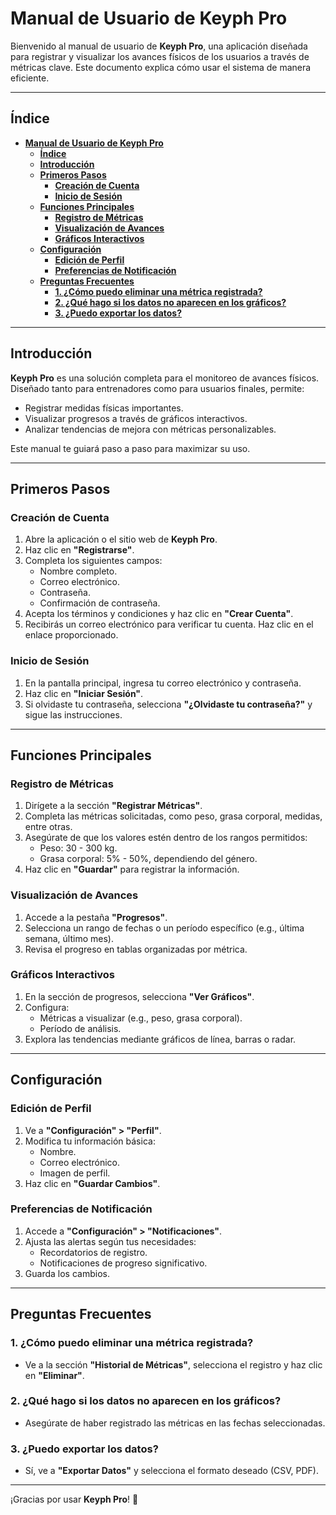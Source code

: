 # **Manual de Usuario de Keyph Pro**

Bienvenido al manual de usuario de **Keyph Pro**, una aplicación diseñada para registrar y visualizar los avances físicos de los usuarios a través de métricas clave. Este documento explica cómo usar el sistema de manera eficiente.

---

## **Índice**

- [**Manual de Usuario de Keyph Pro**](#manual-de-usuario-de-keyph-pro)
  - [**Índice**](#índice)
  - [**Introducción**](#introducción)
  - [**Primeros Pasos**](#primeros-pasos)
    - [**Creación de Cuenta**](#creación-de-cuenta)
    - [**Inicio de Sesión**](#inicio-de-sesión)
  - [**Funciones Principales**](#funciones-principales)
    - [**Registro de Métricas**](#registro-de-métricas)
    - [**Visualización de Avances**](#visualización-de-avances)
    - [**Gráficos Interactivos**](#gráficos-interactivos)
  - [**Configuración**](#configuración)
    - [**Edición de Perfil**](#edición-de-perfil)
    - [**Preferencias de Notificación**](#preferencias-de-notificación)
  - [**Preguntas Frecuentes**](#preguntas-frecuentes)
    - [**1. ¿Cómo puedo eliminar una métrica registrada?**](#1-cómo-puedo-eliminar-una-métrica-registrada)
    - [**2. ¿Qué hago si los datos no aparecen en los gráficos?**](#2-qué-hago-si-los-datos-no-aparecen-en-los-gráficos)
    - [**3. ¿Puedo exportar los datos?**](#3-puedo-exportar-los-datos)

---

## **Introducción**

**Keyph Pro** es una solución completa para el monitoreo de avances físicos. Diseñado tanto para entrenadores como para usuarios finales, permite:
- Registrar medidas físicas importantes.
- Visualizar progresos a través de gráficos interactivos.
- Analizar tendencias de mejora con métricas personalizables.

Este manual te guiará paso a paso para maximizar su uso.

---

## **Primeros Pasos**

### **Creación de Cuenta**
1. Abre la aplicación o el sitio web de **Keyph Pro**.
2. Haz clic en **"Registrarse"**.
3. Completa los siguientes campos:
   - Nombre completo.
   - Correo electrónico.
   - Contraseña.
   - Confirmación de contraseña.
4. Acepta los términos y condiciones y haz clic en **"Crear Cuenta"**.
5. Recibirás un correo electrónico para verificar tu cuenta. Haz clic en el enlace proporcionado.

### **Inicio de Sesión**
1. En la pantalla principal, ingresa tu correo electrónico y contraseña.
2. Haz clic en **"Iniciar Sesión"**.
3. Si olvidaste tu contraseña, selecciona **"¿Olvidaste tu contraseña?"** y sigue las instrucciones.

---

## **Funciones Principales**

### **Registro de Métricas**
1. Dirígete a la sección **"Registrar Métricas"**.
2. Completa las métricas solicitadas, como peso, grasa corporal, medidas, entre otras.
3. Asegúrate de que los valores estén dentro de los rangos permitidos:
   - Peso: 30 - 300 kg.
   - Grasa corporal: 5% - 50%, dependiendo del género.
4. Haz clic en **"Guardar"** para registrar la información.

### **Visualización de Avances**
1. Accede a la pestaña **"Progresos"**.
2. Selecciona un rango de fechas o un período específico (e.g., última semana, último mes).
3. Revisa el progreso en tablas organizadas por métrica.

### **Gráficos Interactivos**
1. En la sección de progresos, selecciona **"Ver Gráficos"**.
2. Configura:
   - Métricas a visualizar (e.g., peso, grasa corporal).
   - Período de análisis.
3. Explora las tendencias mediante gráficos de línea, barras o radar.

---

## **Configuración**

### **Edición de Perfil**
1. Ve a **"Configuración" > "Perfil"**.
2. Modifica tu información básica:
   - Nombre.
   - Correo electrónico.
   - Imagen de perfil.
3. Haz clic en **"Guardar Cambios"**.

### **Preferencias de Notificación**
1. Accede a **"Configuración" > "Notificaciones"**.
2. Ajusta las alertas según tus necesidades:
   - Recordatorios de registro.
   - Notificaciones de progreso significativo.
3. Guarda los cambios.

---

## **Preguntas Frecuentes**

### **1. ¿Cómo puedo eliminar una métrica registrada?**
   - Ve a la sección **"Historial de Métricas"**, selecciona el registro y haz clic en **"Eliminar"**.

### **2. ¿Qué hago si los datos no aparecen en los gráficos?**
   - Asegúrate de haber registrado las métricas en las fechas seleccionadas.

### **3. ¿Puedo exportar los datos?**
   - Sí, ve a **"Exportar Datos"** y selecciona el formato deseado (CSV, PDF).

---

¡Gracias por usar **Keyph Pro**! 🚀
